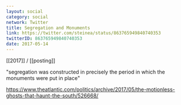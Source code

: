 ```yaml
---
layout: social
category: social
network: Twitter
title: Segregation and Monuments
link: https://twitter.com/steinea/status/863765949840740353
twitterID: 863765949840740353
date: 2017-05-14
---
```


[[2017]] / [[posting]]

"segregation was constructed in precisely the period in which the monuments were put in place"

<https://www.theatlantic.com/politics/archive/2017/05/the-motionless-ghosts-that-haunt-the-south/526668/>
